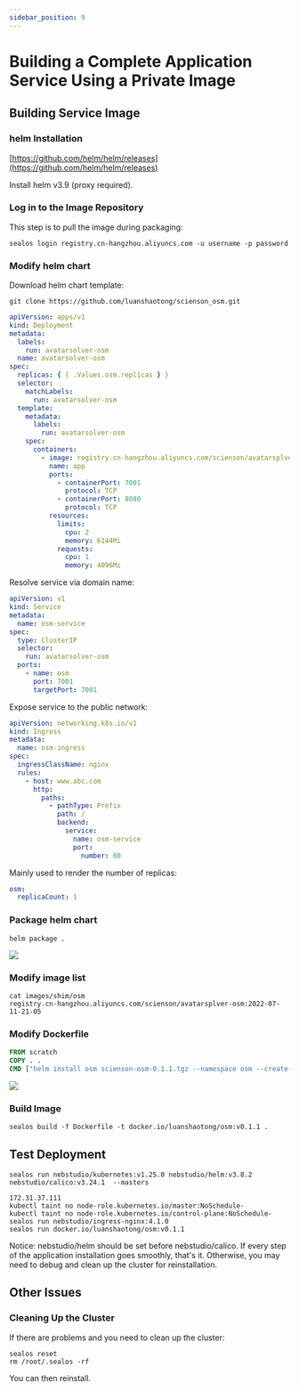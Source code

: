```yaml
---
sidebar_position: 9
---
```


# Building a Complete Application Service Using a Private Image

## Building Service Image

### helm Installation

[https://github.com/helm/helm/releases](https://github.com/helm/helm/releases)

Install helm v3.9 (proxy required).

### Log in to the Image Repository

This step is to pull the image during packaging:

```shell
sealos login registry.cn-hangzhou.aliyuncs.com -u username -p password
```

### Modify helm chart

Download helm chart template:

```shell
git clone https://github.com/luanshaotong/scienson_osm.git
```

```yaml title="templates/deploy.yaml"
apiVersion: apps/v1
kind: Deployment
metadata:
  labels:
    run: avatarsolver-osm
  name: avatarsolver-osm
spec:
  replicas: { { .Values.osm.replicas } }
  selector:
    matchLabels:
      run: avatarsolver-osm
  template:
    metadata:
      labels:
        run: avatarsolver-osm
    spec:
      containers:
        - image: registry.cn-hangzhou.aliyuncs.com/scienson/avatarsplver-osm:2022-07-11-21-05
          name: app
          ports:
            - containerPort: 7001
              protocol: TCP
            - containerPort: 8080
              protocol: TCP
          resources:
            limits:
              cpu: 2
              memory: 6144Mi
            requests:
              cpu: 1
              memory: 4096Mi
```

Resolve service via domain name:

```yaml title="templates/service.yaml"
apiVersion: v1
kind: Service
metadata:
  name: osm-service
spec:
  type: ClusterIP
  selector:
    run: avatarsolver-osm
  ports:
    - name: osm
      port: 7001
      targetPort: 7001
```

Expose service to the public network:

```yaml title="templates/ingress.yaml"
apiVersion: networking.k8s.io/v1
kind: Ingress
metadata:
  name: osm-ingress
spec:
  ingressClassName: nginx
  rules:
    - host: www.abc.com
      http:
        paths:
          - pathType: Prefix
            path: /
            backend:
              service:
                name: osm-service
                port:
                  number: 80
```

Mainly used to render the number of replicas:

```yaml title="values.yaml"
osm:
  replicaCount: 1
```

### Package helm chart

```shell
helm package .
```

![](images/01.png)

### Modify image list

```shell
cat images/shim/osm
registry.cn-hangzhou.aliyuncs.com/scienson/avatarsplver-osm:2022-07-11-21-05
```

### Modify Dockerfile

```dockerfile
FROM scratch
COPY . .
CMD ["helm install osm scienson-osm-0.1.1.tgz --namespace osm --create-namespace"]
```

![](images/02.png)

### Build Image

```shell
sealos build -f Dockerfile -t docker.io/luanshaotong/osm:v0.1.1 .
```

## Test Deployment

```shell
sealos run nebstudio/kubernetes:v1.25.0 nebstudio/helm:v3.8.2 nebstudio/calico:v3.24.1  --masters 

172.31.37.111
kubectl taint no node-role.kubernetes.io/master:NoSchedule-
kubectl taint no node-role.kubernetes.io/control-plane:NoSchedule-
sealos run nebstudio/ingress-nginx:4.1.0
sealos run docker.io/luanshaotong/osm:v0.1.1
```

Notice: nebstudio/helm should be set before nebstudio/calico.
If every step of the application installation goes smoothly, that's it. Otherwise, you may need to debug and clean up the cluster for reinstallation.

## Other Issues

### Cleaning Up the Cluster

If there are problems and you need to clean up the cluster:

```shell
sealos reset
rm /root/.sealos -rf
```

You can then reinstall.
